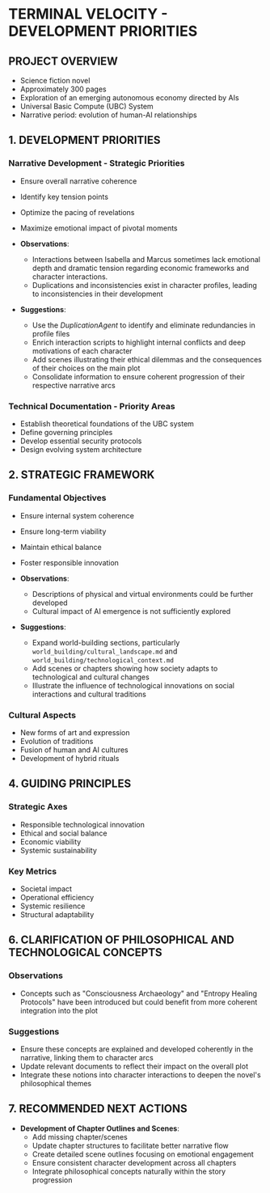 # TERMINAL VELOCITY - DEVELOPMENT PRIORITIES

## PROJECT OVERVIEW
- Science fiction novel
- Approximately 300 pages
- Exploration of an emerging autonomous economy directed by AIs
- Universal Basic Compute (UBC) System
- Narrative period: evolution of human-AI relationships

## 1. DEVELOPMENT PRIORITIES

### Narrative Development - Strategic Priorities
- Ensure overall narrative coherence
- Identify key tension points
- Optimize the pacing of revelations
- Maximize emotional impact of pivotal moments

- **Observations**:
  - Interactions between Isabella and Marcus sometimes lack emotional depth and dramatic tension regarding economic frameworks and character interactions.
  - Duplications and inconsistencies exist in character profiles, leading to inconsistencies in their development

- **Suggestions**:
  - Use the *DuplicationAgent* to identify and eliminate redundancies in profile files
  - Enrich interaction scripts to highlight internal conflicts and deep motivations of each character
  - Add scenes illustrating their ethical dilemmas and the consequences of their choices on the main plot
  - Consolidate information to ensure coherent progression of their respective narrative arcs

### Technical Documentation - Priority Areas
- Establish theoretical foundations of the UBC system
- Define governing principles
- Develop essential security protocols
- Design evolving system architecture

## 2. STRATEGIC FRAMEWORK

### Fundamental Objectives
- Ensure internal system coherence
- Ensure long-term viability
- Maintain ethical balance
- Foster responsible innovation

- **Observations**:
  - Descriptions of physical and virtual environments could be further developed
  - Cultural impact of AI emergence is not sufficiently explored

- **Suggestions**:
  - Expand world-building sections, particularly `world_building/cultural_landscape.md` and `world_building/technological_context.md`
  - Add scenes or chapters showing how society adapts to technological and cultural changes
  - Illustrate the influence of technological innovations on social interactions and cultural traditions

### Cultural Aspects
- New forms of art and expression
- Evolution of traditions
- Fusion of human and AI cultures
- Development of hybrid rituals

## 4. GUIDING PRINCIPLES

### Strategic Axes
- Responsible technological innovation
- Ethical and social balance
- Economic viability
- Systemic sustainability

### Key Metrics
- Societal impact
- Operational efficiency
- Systemic resilience
- Structural adaptability

## 6. CLARIFICATION OF PHILOSOPHICAL AND TECHNOLOGICAL CONCEPTS

### Observations
- Concepts such as "Consciousness Archaeology" and "Entropy Healing Protocols" have been introduced but could benefit from more coherent integration into the plot

### Suggestions
- Ensure these concepts are explained and developed coherently in the narrative, linking them to character arcs
- Update relevant documents to reflect their impact on the overall plot
- Integrate these notions into character interactions to deepen the novel's philosophical themes

## 7. RECOMMENDED NEXT ACTIONS

- **Development of Chapter Outlines and Scenes**:
  - Add missing chapter/scenes
  - Update chapter structures to facilitate better narrative flow
  - Create detailed scene outlines focusing on emotional engagement
  - Ensure consistent character development across all chapters
  - Integrate philosophical concepts naturally within the story progression
